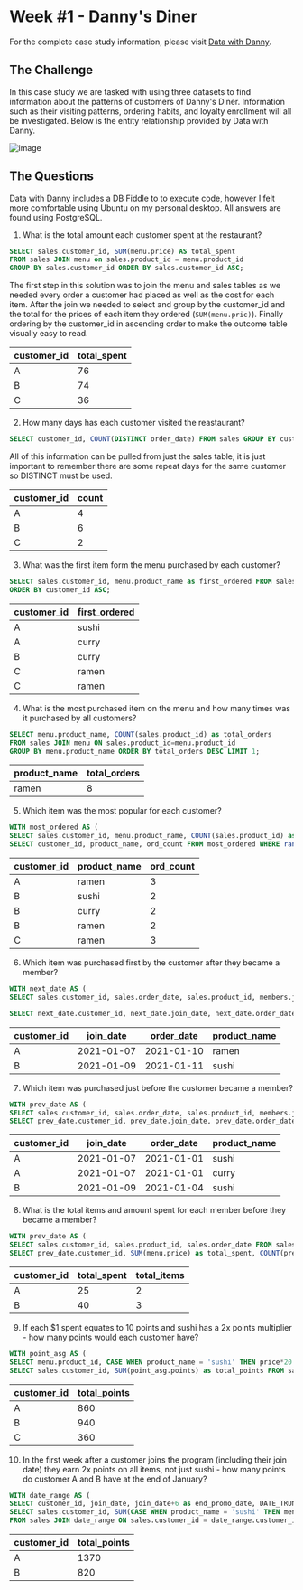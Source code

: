 # Week #1 - Danny's Diner
For the complete case study information, please visit [Data with Danny](https://8weeksqlchallenge.com/case-study-1/).

## The Challenge
In this case study we are tasked with using three datasets to find information about the patterns of customers of Danny's Diner. Information such as their visiting patterns, ordering habits, and loyalty enrollment will all be investigated. Below is the entity relationship provided by Data with Danny.

![image](https://github.com/arielharris/8-Week-SQL/assets/54371185/27c68ccb-1473-4f20-9e7d-377a41831a98)

## The Questions
Data with Danny includes a DB Fiddle to to execute code, however I felt more comfortable using Ubuntu on my personal desktop. All answers are found using PostgreSQL.

1. What is the total amount each customer spent at the restaurant?
```sql
SELECT sales.customer_id, SUM(menu.price) AS total_spent
FROM sales JOIN menu on sales.product_id = menu.product_id
GROUP BY sales.customer_id ORDER BY sales.customer_id ASC;
```
The first step in this solution was to join the menu and sales tables as we needed every order a customer had placed as well as the cost for each item.
After the join we needed to select and group by the customer_id and the total for the prices of each item they ordered (`SUM(menu.pric)`). Finally ordering by the customer_id in ascending order to make the outcome table visually easy to read. 

| customer_id  | total_spent |
| ------------- | ------------- |
| A  | 76  |
| B  | 74  |
| C  | 36  |

2. How many days has each customer visited the reastaurant?
```sql
SELECT customer_id, COUNT(DISTINCT order_date) FROM sales GROUP BY customer_id
```
All of this information can be pulled from just the sales table, it is just important to remember there are some repeat days for the same customer so DISTINCT must be used.

| customer_id  | count |
| ------------- | ------------- |
| A  | 4  |
| B  | 6  |
| C  | 2  |

3. What was the first item form the menu purchased by each customer?
```sql
SELECT sales.customer_id, menu.product_name as first_ordered FROM sales JOIN menu ON sales.product_id = menu.product_id WHERE sales.order_date=(SELECT MIN(sales.order_date) FROM sales)
ORDER BY customer_id ASC;
```


| customer_id  | first_ordered |
| ------------- | ------------- |
| A  | sushi  |
| A  | curry  |
| B  | curry  |
| C  | ramen  |
| C  | ramen  |

4. What is the most purchased item on the menu and how many times was it purchased by all customers?
```sql
SELECT menu.product_name, COUNT(sales.product_id) as total_orders
FROM sales JOIN menu ON sales.product_id=menu.product_id
GROUP BY menu.product_name ORDER BY total_orders DESC LIMIT 1;
```

| product_name  | total_orders |
| ------------- | ------------- |
| ramen  | 8  |

5. Which item was the most popular for each customer?
```sql
WITH most_ordered AS (
SELECT sales.customer_id, menu.product_name, COUNT(sales.product_id) as ord_count, DENSE_RANK() OVER( PARTITION BY customer_id ORDER BY COUNT (customer_id)DESC) as rank FROM menu join sales on menu.product_id = sales.product_id GROUP BY sales.customer_id, menu.product_name)
SELECT customer_id, product_name, ord_count FROM most_ordered WHERE rank = 1;
```

| customer_id | product_name | ord_count|
|-------------|--------------|-----------|
| A           | ramen        |         3|
| B           | sushi        |         2|
| B           | curry        |         2|
| B           | ramen        |         2|
| C           | ramen        |         3|

6. Which item was purchased first by the customer after they became a member?
```sql
WITH next_date AS (
SELECT sales.customer_id, sales.order_date, sales.product_id, members.join_date, DENSE_RANK() OVER(PARTITION BY sales.customer_id ORDER BY sales.order_date) as rank FROM sales JOIN members ON sales.customer_id=members.customer_id WHERE sales.order_date > members.join_date GROUP BY sales.customer_id, sales.order_date, members.join_date, sales.product_id)

SELECT next_date.customer_id, next_date.join_date, next_date.order_date, menu.product_name FROM menu JOIN next_date ON menu.product_id=next_date.product_id WHERE rank = 1 ORDER BY next_date.customer_id ASC;
```
|customer_id | join_date  | order_date | product_name|
|-------------|------------|------------|--------------|
| A           | 2021-01-07 | 2021-01-10 | ramen|
| B           | 2021-01-09 | 2021-01-11 | sushi|

7. Which item was purchased just before the customer became a member?
```sql
WITH prev_date AS (
SELECT sales.customer_id, sales.order_date, sales.product_id, members.join_date, DENSE_RANK() OVER(PARTITION BY sales.customer_id ORDER BY sales.order_date DESC) as rank FROM sales JOIN members ON sales.customer_id=members.customer_id WHERE sales.order_date < members.join_date GROUP BY sales.customer_id, sales.order_date, members.join_date, sales.product_id)
SELECT prev_date.customer_id, prev_date.join_date, prev_date.order_date, menu.product_name FROM menu JOIN prev_date ON menu.product_id=prev_date.product_id WHERE rank = 1 ORDER BY prev_date.customer_id ASC;
```
 |customer_id | join_date  | order_date | product_name|
|-------------|------------|------------|--------------|
| A           | 2021-01-07 | 2021-01-01 | sushi|
| A           | 2021-01-07 | 2021-01-01 | curry|
| B           | 2021-01-09 | 2021-01-04 | sushi|

8. What is the total items and amount spent for each member before they became a member?
```sql
WITH prev_date AS (
SELECT sales.customer_id, sales.product_id, sales.order_date FROM sales JOIN members ON sales.customer_id=members.customer_id WHERE sales.order_date < members.join_date GROUP BY sales.customer_id, sales.product_id, sales.order_date)
SELECT prev_date.customer_id, SUM(menu.price) as total_spent, COUNT(prev_date.product_id) as total_items FROM menu JOIN prev_date ON menu.product_id=prev_date.product_id GROUP BY prev_date.customer_id ORDER BY prev_date.customer_id ASC;
```
| customer_id  | total_spent | total_items|
| ------------- | ------------- | ------------- |
| A | 25 | 2 |
| B | 40 | 3 |

9. If each $1 spent equates to 10 points and sushi has a 2x points multiplier - how many points would each customer have?
```sql
WITH point_asg AS (
SELECT menu.product_id, CASE WHEN product_name = 'sushi' THEN price*20 ELSE price*10 END AS points FROM menu)
SELECT sales.customer_id, SUM(point_asg.points) as total_points FROM sales JOIN point_asg ON sales.product_id = point_asg.product_id GROUP BY sales.customer_id ORDER BY customer_id ASC;
```
|customer_id | total_points|
| ------------- | ------------- |
| A | 860 |
| B | 940 | 
| C | 360 |

10. In the first week after a customer joins the program (including their join date) they earn 2x points on all items, not just sushi - how many points do customer A and B have at the end of January?
```sql
WITH date_range AS (
SELECT customer_id, join_date, join_date+6 as end_promo_date, DATE_TRUNC('month','2021-01-31'::DATE) + interval '1 month' - interval '1 day' AS last_date FROM members)
SELECT sales.customer_id, SUM(CASE WHEN product_name = 'sushi' THEN menu.price*20 WHEN sales.order_date between date_range.join_date AND date_range.end_promo_date THEN menu.price*20 ELSE menu.price*10 END) AS total_points
FROM sales JOIN date_range ON sales.customer_id = date_range.customer_id AND sales.order_date <= date_range.last_date JOIN menu ON sales.product_id = menu.product_id GROUP BY sales.customer_id;
```
|customer_id | total_points|
| ------------- | ------------- |
| A | 1370 |
| B | 820 | 

